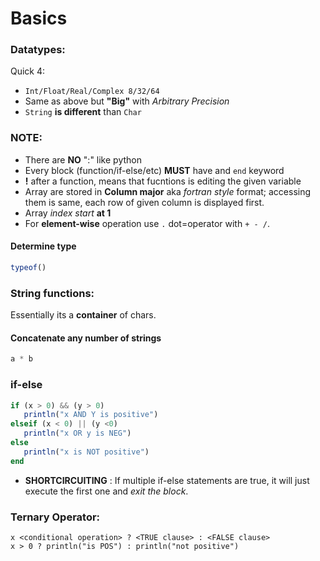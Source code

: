 # Basics

### Datatypes:
   
Quick 4:   
* ```Int/Float/Real/Complex 8/32/64```
* Same as above but **"Big"** with _Arbitrary Precision_
* ```String``` **is different** than ```Char```

### NOTE:

* There are **NO** ":" like python
* Every block (function/if-else/etc) **MUST** have and ```end``` keyword
* **!** after a function, means that fucntions is editing the given variable
* Array are stored in **Column major** aka *fortran style* format; accessing them is same, each row of given column is displayed first.
* Array _index start_ **at 1**
* For **element-wise** operation use ```.``` dot=operator with ```+ - /```.

#### Determine type
```julia
typeof()
```
   
### String functions:
Essentially its a **container** of chars.

#### Concatenate any number of strings
```julia
a * b
```
   
### if-else
```julia
if (x > 0) && (y > 0)
   println("x AND Y is positive")
elseif (x < 0) || (y <0)
   println("x OR y is NEG")
else
   println("x is NOT positive")
end
```
   
* **SHORTCIRCUITING** : If multiple if-else statements are true, it will just execute the first one and _exit the block_.
   
### Ternary Operator:
```
x <conditional operation> ? <TRUE clause> : <FALSE clause>
x > 0 ? println("is POS") : println("not positive")
```
